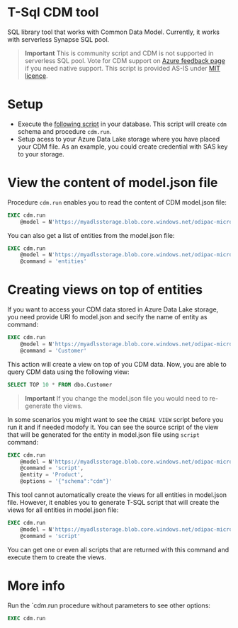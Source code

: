 # T-Sql CDM tool

SQL library tool that works with Common Data Model. Currently, it works with serverless Synapse SQL pool.

> **Important**
> This is community script and CDM is not supported in serverless SQL pool. Vote for CDM support on [Azure feedback page](https://feedback.azure.com/forums/307516-azure-synapse-analytics/filters/new?category_id=387862) if you need native support. This script is provided AS-IS under [MIT licence](https://github.com/JocaPC/tsql-cdm-tool/blob/main/LICENSE).

# Setup

- Execute the [following script](https://raw.githubusercontent.com/JocaPC/tsql-cdm-tool/main/model.json/tsql-cdm-tool.sql) in your database. This script will create `cdm` schema and procedure `cdm.run`.
- Setup acess to your Azure Data Lake storage where you have placed your CDM file. As an example, you could create credential with SAS key to your storage.

# View the content of model.json file

Procedure `cdm.run` enables you to read the content of CDM model.json file:
```sql
EXEC cdm.run
	@model = N'https://myadlsstorage.blob.core.windows.net/odipac-microsoft/ODIPAC/model.json'
```

You can also get a list of entities from the model.json file:
```sql
EXEC cdm.run
	@model = N'https://myadlsstorage.blob.core.windows.net/odipac-microsoft/ODIPAC/model.json',
	@command = 'entities'
```

# Creating views on top of entities

If you want to access your CDM data stored in Azure Data Lake storage, you need provide URI fo model.json and secify the name of entity as command:
```sql
EXEC cdm.run
	@model = N'https://myadlsstorage.blob.core.windows.net/odipac-microsoft/ODIPAC/model.json',
	@command = 'Customer'
```

This action will create a view on top of you CDM data. Now, you are able to query CDM data using the following view:

```sql
SELECT TOP 10 * FROM dbo.Customer
```

> **Important**
> If you change the model.json file you would need to re-generate the views.

In some scenarios you might want to see the `CREAE VIEW` script before you run it and if needed modofy it. You can see the source script of the view that will be generated for the entity in model.json file using `script` command:

```sql
EXEC cdm.run
	@model = N'https://myadlsstorage.blob.core.windows.net/odipac-microsoft/ODIPAC/model.json',
	@command = 'script',
	@entity = 'Product',
	@options = '{"schema":"cdm"}'
```


This tool cannot automatically create the views for all entities in model.json file. However, it enables you to generate T-SQL script that will create the views for all entities in model.json file: 
```sql
EXEC cdm.run
	@model = N'https://myadlsstorage.blob.core.windows.net/odipac-microsoft/ODIPAC/model.json',
	@command = 'script'
```

You can get one or even all scripts that are returned with this command and execute them to create the views.

# More info

Run the `cdm.run   procedure without parameters to see other options:
```sql
EXEC cdm.run
```
